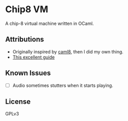 # Chip8 VM

A chip-8 virtual machine written in OCaml.

## Attributions

- Originally inspired by [caml8](https://github.com/linoscope/caml8), then I
did my own thing.
- [This excellent guide](https://tobiasvl.github.io/blog/write-a-chip-8-emulator)

## Known Issues

- [ ] Audio sometimes stutters when it starts playing.

## License

GPLv3
